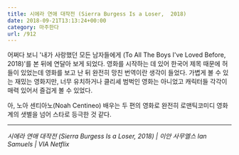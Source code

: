 ```yaml
---
title: 시에라 연애 대작전 (Sierra Burgess Is a Loser,  2018)
date: 2018-09-21T13:13:24+00:00
category: 마주한다
url: /912
---
```


어쩌다 보니 '내가 사랑했던 모든 남자들에게 (To All The Boys I've Loved Before, 2018)'를 본 뒤에 연달아 보게 되었다. 영화를 시작하는 데 있어 한국어 제목 때문에 허들이 있었는데 영화를 보고 난 뒤 완전히 망친 번역이란 생각이 들었다. 가볍게 볼 수 있는 재밌는 영화지만, 너무 유치하거나 클리셰 범벅인 영화는 아니었고 캐릭터들 각각이 매력 있어서 즐겁게 볼 수 있었다.

아, 노아 센티아노(Noah Centineo) 배우는 두 편의 영화로 완전히 로맨틱코미디 영화계의 샛별을 넘어 스타로 등극한 것 같다.

---

_시에라 연애 대작전 (Sierra Burgess Is a Loser, 2018) | 이안 사무엘스 Ian Samuels | VIA Netflix_
